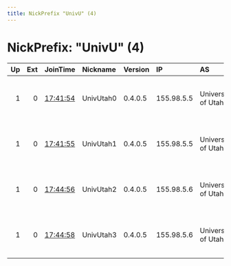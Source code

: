 ```yaml
---
title: NickPrefix "UnivU" (4)
---
```


# NickPrefix: "UnivU" (4)

|   Up |   Ext | JoinTime                                                                                            | Nickname   | Version   | IP         | AS                 | CC   |   ORp |   Dirp | OS    | Contact                         |   eFamMembers |
|-----:|------:|:----------------------------------------------------------------------------------------------------|:-----------|:----------|:-----------|:-------------------|:-----|------:|-------:|:------|:--------------------------------|--------------:|
|    1 |     0 | [17:41:54](https://metrics.torproject.org/rs.html#details/2BE597D0A2255A4E8F44CBFB126B7A7A12A9737B) | UnivUtah0  | 0.4.0.5   | 155.98.5.5 | University of Utah | us   |   443 |     80 | Linux | utah-tor AT stronzi DOT org - P |             4 |
|    1 |     0 | [17:41:55](https://metrics.torproject.org/rs.html#details/D701ACAF86413E92529EA8E32088C7FC45EA6F69) | UnivUtah1  | 0.4.0.5   | 155.98.5.5 | University of Utah | us   |  9001 |   9030 | Linux | utah-tor AT stronzi DOT org - P |             4 |
|    1 |     0 | [17:44:56](https://metrics.torproject.org/rs.html#details/5D69A77423FE3D2A3CF09A015CED9F0A7B9E38D1) | UnivUtah2  | 0.4.0.5   | 155.98.5.6 | University of Utah | us   |    22 |     80 | Linux | utah-tor AT stronzi DOT org - P |             4 |
|    1 |     0 | [17:44:58](https://metrics.torproject.org/rs.html#details/0CDD60E4015EBF2C3B5D32A2B9CC8FE6C98A5C33) | UnivUtah3  | 0.4.0.5   | 155.98.5.6 | University of Utah | us   |  9100 |   8080 | Linux | utah-tor AT stronzi DOT org - P |             4 |
